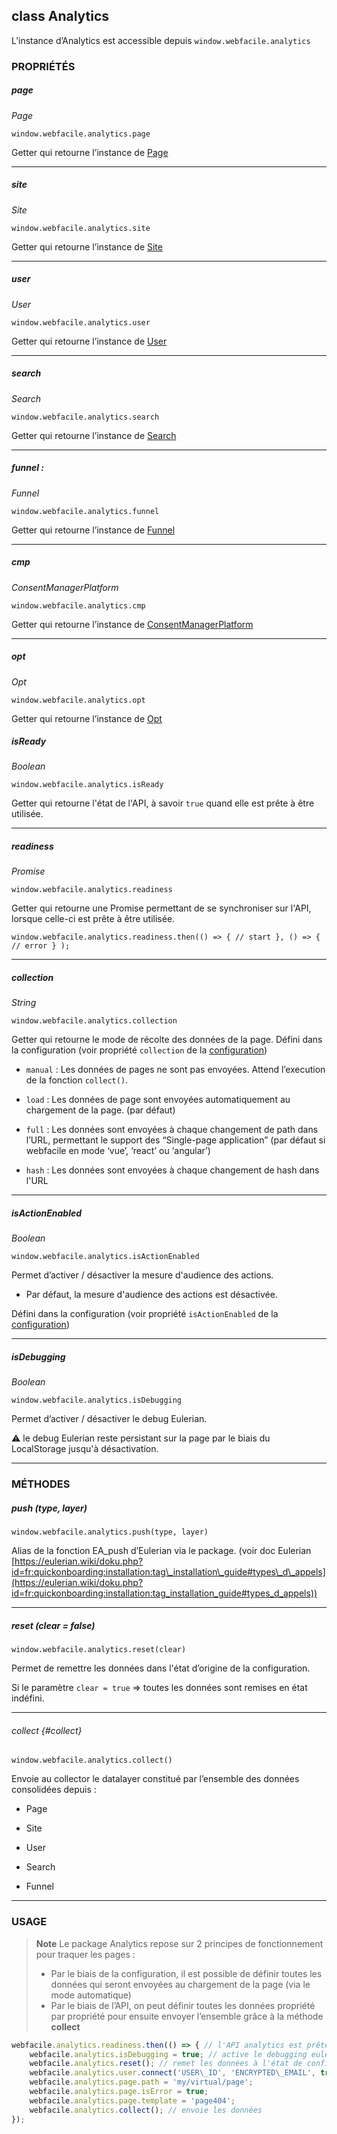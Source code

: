 ## class Analytics

L’instance d’Analytics est accessible depuis `window.webfacile.analytics`

### PROPRIÉTÉS

##### page

_Page_

`window.webfacile.analytics.page`

Getter qui retourne l’instance de [Page](page.md)

* * *

##### site

_Site_

`window.webfacile.analytics.site`

Getter qui retourne l’instance de [Site](site.md)

* * *

##### user

_User_

`window.webfacile.analytics.user`

Getter qui retourne l’instance de [User](user.md)

* * *


##### search

_Search_

`window.webfacile.analytics.search`

Getter qui retourne l’instance de [Search](search.md)

* * *

##### funnel :

_Funnel_

`window.webfacile.analytics.funnel`

Getter qui retourne l’instance de [Funnel](funnel.md)

* * *

##### cmp

_ConsentManagerPlatform_

`window.webfacile.analytics.cmp`

Getter qui retourne l’instance de [ConsentManagerPlatform](cmp.md)

* * *

##### opt

_Opt_

`window.webfacile.analytics.opt`

Getter qui retourne l’instance de [Opt](opt.md)

##### isReady

_Boolean_

`window.webfacile.analytics.isReady`

Getter qui retourne l'état de l'API, à savoir `true` quand elle est prête à être utilisée.

* * *

##### readiness

_Promise_

`window.webfacile.analytics.readiness`

Getter qui retourne une Promise permettant de se synchroniser sur l'API, lorsque celle-ci est prête à être utilisée.

    window.webfacile.analytics.readiness.then(() => { // start }, () => { // error } );

* * *

##### collection

_String_

`window.webfacile.analytics.collection`

Getter qui retourne le mode de récolte des données de la page. Défini dans la configuration (voir propriété `collection` de la [configuration](../installation/configuration.md#collection))

* `manual` : Les données de pages ne sont pas envoyées. Attend l’execution de la fonction `collect()`.

* `load` : Les données de page sont envoyées automatiquement au chargement de la page. (par défaut)

* `full` : Les données sont envoyées à chaque changement de path dans l’URL, permettant le support des “Single-page
  application” (par défaut si webfacile en mode ‘vue’, ‘react’ ou ‘angular’)
  
* `hash` : Les données sont envoyées à chaque changement de hash dans l'URL

* * *

##### isActionEnabled

_Boolean_

`window.webfacile.analytics.isActionEnabled`

Permet d’activer / désactiver la mesure d'audience des actions.

* Par défaut, la mesure d'audience des actions est désactivée.

Défini dans la configuration (voir propriété `isActionEnabled` de la [configuration](../installation/configuration.md))

* * *

##### isDebugging

_Boolean_

`window.webfacile.analytics.isDebugging`

Permet d’activer / désactiver le debug Eulerian.

⚠️ le debug Eulerian reste persistant sur la page par le biais du LocalStorage jusqu'à désactivation.

* * *

### MÉTHODES

##### push (type, layer)

`window.webfacile.analytics.push(type, layer)`

Alias de la fonction EA\_push d’Eulerian via le package. (voir doc Eulerian [https://eulerian.wiki/doku.php?id=fr:quickonboarding:installation:tag\_installation\_guide#types\_d\_appels](https://eulerian.wiki/doku.php?id=fr:quickonboarding:installation:tag_installation_guide#types_d_appels))

* * *

##### reset (clear = false)

`window.webfacile.analytics.reset(clear)`

Permet de remettre les données dans l'état d’origine de la configuration.

Si le paramètre `clear = true` => toutes les données sont remises en état indéfini.

* * *

###### collect {#collect}

`window.webfacile.analytics.collect()`

Envoie au collector le datalayer constitué par l’ensemble des données consolidées depuis :

* Page

* Site

* User

* Search

* Funnel

* * *

### USAGE

> **Note**
> Le package Analytics repose sur 2 principes de fonctionnement pour traquer les pages :
> * Par le biais de la configuration, il est possible de définir toutes les données qui seront envoyées au chargement de la page (via le mode automatique)
> * Par le biais de l’API, on peut définir toutes les données propriété par propriété pour ensuite envoyer l’ensemble grâce à la méthode **collect**


```javascript
webfacile.analytics.readiness.then(() => { // l'API analytics est prête à l'utilisation
    webfacile.analytics.isDebugging = true; // active le debugging eulerian
    webfacile.analytics.reset(); // remet les données à l'état de configuration
    webfacile.analytics.user.connect('USER\_ID', 'ENCRYPTED\_EMAIL', true);
    webfacile.analytics.page.path = 'my/virtual/page';
    webfacile.analytics.page.isError = true;
    webfacile.analytics.page.template = 'page404';
    webfacile.analytics.collect(); // envoie les données
});
```
